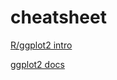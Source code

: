 cheatsheet
==========

[R/ggplot2 intro](http://blog.echen.me/2012/01/17/quick-introduction-to-ggplot2/)

[ggplot2 docs](http://docs.ggplot2.org/current/)
